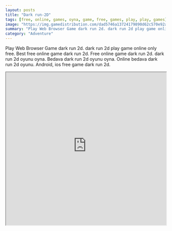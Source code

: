 ```yaml
---
layout: posts
title: "Dark run-2D"
tags: [free, online, games, oyna, game, free, games, play, play, games]
image: "https://img.gamedistribution.com/dad5746a13724179890d62c570e92a27.jpg"
summary: "Play Web Browser Game dark run 2d. dark run 2d play game online only free. Best free online game dark run 2d. Free online game dark run 2d. dark run 2d oyunu oyna. Bedava dark run 2d oyunu oyna. Online bedava dark run 2d oyunu. Android, ios free game dark run 2d."
category: "Adventure"
---
```


Play Web Browser Game dark run 2d. dark run 2d play game online only free. Best free online game dark run 2d. Free online game dark run 2d. dark run 2d oyunu oyna. Bedava dark run 2d oyunu oyna. Online bedava dark run 2d oyunu. Android, ios free game dark run 2d.

<iframe width="100%" height="480px;" src="https://html5.gamedistribution.com/dad5746a13724179890d62c570e92a27/"></iframe>